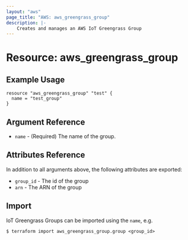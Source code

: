```yaml
---
layout: "aws"
page_title: "AWS: aws_greengrass_group"
description: |-
    Creates and manages an AWS IoT Greengrass Group
---
```


# Resource: aws_greengrass_group

## Example Usage

```hcl
resource "aws_greengrass_group" "test" {
  name = "test_group"
}
```

## Argument Reference

* `name` - (Required) The name of the group.

## Attributes Reference

In addition to all arguments above, the following attributes are exported:

* `group_id` - The id of the group
* `arn` - The ARN of the group

## Import

IoT Greengrass Groups can be imported using the `name`, e.g.

```
$ terraform import aws_greengrass_group.group <group_id>
```
